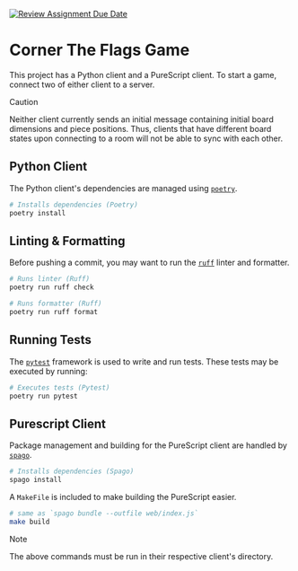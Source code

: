 [![Review Assignment Due Date](https://classroom.github.com/assets/deadline-readme-button-22041afd0340ce965d47ae6ef1cefeee28c7c493a6346c4f15d667ab976d596c.svg)](https://classroom.github.com/a/SsQ6IvG7)

# Corner The Flags Game

This project has a Python client and a PureScript client. To start a game, connect two of either client to a server.

> [!CAUTION]
> Neither client currently sends an initial message containing initial board dimensions and piece positions. Thus, clients that have different board states upon connecting to a room will not be able to sync with each other.

## Python Client

The Python client's dependencies are managed using [`poetry`](https://github.com/python-poetry/poetry).

```bash
# Installs dependencies (Poetry)
poetry install
```

## Linting & Formatting

Before pushing a commit, you may want to run the [`ruff`](https://github.com/astral-sh/ruff) linter and formatter.

```bash
# Runs linter (Ruff)
poetry run ruff check

# Runs formatter (Ruff)
poetry run ruff format
```

## Running Tests

The [`pytest`](https://github.com/pytest-dev/pytest) framework is used to write and run tests. These tests may be executed by running:

```bash
# Executes tests (Pytest)
poetry run pytest
```

## Purescript Client

Package management and building for the PureScript client are handled by [`spago`](https://github.com/purescript/spago).

```bash
# Installs dependencies (Spago)
spago install
```

A `MakeFile` is included to make building the PureScript easier.

```bash
# same as `spago bundle --outfile web/index.js`
make build
```

> [!NOTE]
> The above commands must be run in their respective client's directory.
